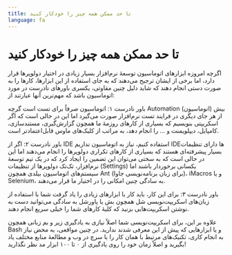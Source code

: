 ```yaml
---
title: تا حد ممکن همه‌ چیز را خودکار کنید
language: fa
---
```


# تا حد ممکن همه‌ چیز را خودکار کنید
اگرچه امروزه ابزارهای اتوماسیون توسعهٔ نرم‌افزار بسیار زیادی در اختیار دولوپرها قرار دارد، اما برخی از ایشان ترجیح می‌دهند که به جای استفاده از این ابزارها، کارها را به صورت دستی انجام دهند که شاید دلیل چنین مقاوتی، یکسری باورهای نادرست در مورد اتوماسیون باشد که مهم‌ترین آنها عبارتند از:

باور نادرست ۱: اتوماسیون صرفاً برای تست است
گرچه Automation (اتوماسیون) بیش از هر جای دیگری در فرایند تست نرم‌افزار صورت می‌گیرد اما این در حالی است که اگر اسکریپتی بنویسیم که بسیاری از کارهای روزمهٔ ما همچون گزارش‌گیری، مستندسازی، کامپایل، دیپلویمنت و … را انجام دهد، به مراتب از کلیک‌های ماوس قابل‌اعتمادتر است.

باور نادرست ۲: اگر از IDE استفاده کنیم، نیاز به اتوماسیون نداریم
IDEها دارای تنظیمات بسیار پیشرفته‌ای هستند که بسیاری از کارهای تکراری دولوپرها را انجام می‌دهند اما این در حالی است که به سختی می‌توان این تضمین را ایجاد کرد که در یک تیم توسعهٔ نرم‌افزار، تک‌تک دولوپرها از تنظیمات (Settings) یکسانی برخوردار باشند اما سیستم‌های اتوماسیون بیلدی همچون Ant (برای زبان برنامه‌نویسی جاوا)، iMacros و یا Selenium، به سادگی چنین امکانی را در اختیار ما قرار می‌دهند.

باور نادرست ۳: برای این کار، باید کار با ابزارهای زیادی را یاد گرفت
شما با استفاده از زبان‌های اسکریپت‌نویسی شل همچون بش یا پاورشل به سادگی می‌توانید دست به نوشتن اسکریپت‌هایی بزنید که کلیهٔ کارهای شما را خیلی سریع انجام دهند.

علاوه بر این، برای اسکریپت‌نویسی شما اصلاً نیازی به یادگیری زیر و بم زبانی همچون Bash و یا ابزارهایی که پیش از این معرفی شدند ندارید. در چنین مواقعی، به محض نیاز به انجام کاری، تکنیک‌های مرتبط با همان کار را با سرچ در وب و مطالعهٔ منابع مختلف یاد بگیرید و اصلاً زمان خود را روی یادگیری از ۰ تا ۱۰۰ ابزار مد نظر نگذارید!
